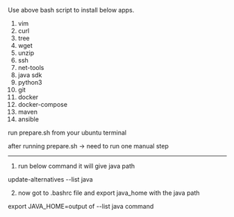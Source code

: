 Use above bash script to install below apps.

1.	vim
2.	curl
3.	tree
4.	wget
5.	unzip
6.	ssh
7.	net-tools
8.	java sdk
9.	python3
10.	git
11.	docker
12.	docker-compose
13.	maven
14.	ansible


run prepare.sh from your ubuntu terminal

after running prepare.sh -> need to run one manual step

---------------------------------------------------------------------------------------
1. run below command it will give java path

update-alternatives --list java

2. now got to .bashrc file and export java_home with the java path

export JAVA_HOME=output of --list java command
